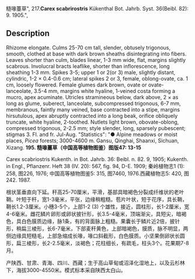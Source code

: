 糙喙薹草",
217.**Carex scabrirostris** Kükenthal Bot. Jahrb. Syst. 36(Beibl. 82): 9. 1905.",

## Description
Rhizome elongate. Culms 25-70 cm tall, slender, obtusely trigonous, smooth, clothed at base with dark brown sheaths disintegrating into fibers. Leaves shorter than culm, blades linear, 1-3 mm wide, flat, margins slightly scabrous. Involucral bracts leaflike, shorter than inflorescence, long sheathing 1-3 mm. Spikes 3-5; upper 1 or 2(or 3) male, slightly distant, cylindric, 1-2 × 0.4-0.6 cm; lateral spikes 2 or 3, female, oblong-ovate, ca. 1 cm, loosely flowered. Female glumes dark brown, ovate or ovate-lanceolate, 3.5-4 mm, margins white hyaline, 1-veined costa forming a mucro, apex acuminate. Utricles stramineous below, dark above, 2 × as long as glume, suberect, lanceolate, subcompressed trigonous, 6-7 mm, membranous, faintly many veined, base contracted into a stipe, margins hirsutulous, apex abruptly contracted into a long beak, orifice obliquely truncate, white hyaline, 2-toothed. Nutlets light brown, obovate-oblong, compressed trigonous, 2-2.5 mm; style slender, long, sparsely pubescent; stigmas 3. Fl. and fr. Jul-Aug.
  "Statistics": "● Alpine meadows or moist places, *Picea* forests; 3000-4600 m. Gansu, Qinghai, Shaanxi, Sichuan, Xizang.
**195. 糙喙薹草（中国高等植物图鉴）图版47: 13-15**

Carex scabriostris Kukenth. in Bot. Jahrb. 36: Beibl. n. 82. 9, 1905; Kukenth. in Engl., Pflanzenr. Heft 38 (IV. 20): 567, fig. 94, D-E. 1909; 秦岭植物志1 (1): 258, 图226, 1976; 中国高等植物图鉴5: 315, 图7460, 1976.西藏植物志5: 420, 图242. 1987.

根状茎垂直向下延。秆高25-70厘米，平滑，基部具暗褐色分裂成纤维状的老叶鞘。叶短于秆，宽1-3毫米，平张，边缘稍粗糙。苞片叶状，短于花序，具长鞘，鞘长1.2-3厘米。小穗3-5个，上部1-2 (3) 个雄性，接近，圆柱形，长1-2厘米，宽4-6毫米。雌花鳞片卵形或卵状披针形，长3.5-4毫米，顶端渐尖，具短尖，暗褐色，具白色膜质边缘，脉1条，有的背面脉上粗糙。果囊长于鳞片近2倍，披针形，稍扁三棱形，长6-7毫米，下部麦秆黄色，上部暗褐色，膜质，脉不明显，两侧边缘具短糙毛，上部急缩成长喙，喙口斜截形，白色膜质。小坚果倒卵状长圆形，扁三棱形，长2-2.5毫米，淡褐色；花柱细长，有疏毛，柱头3个。花果期7-8月。

产陕西、甘肃、青海、四川、西藏；生于高山草甸或沼泽化湿地上，以及云杉林下，海拔3000-4550米。模式标本采自陕西太白山。
